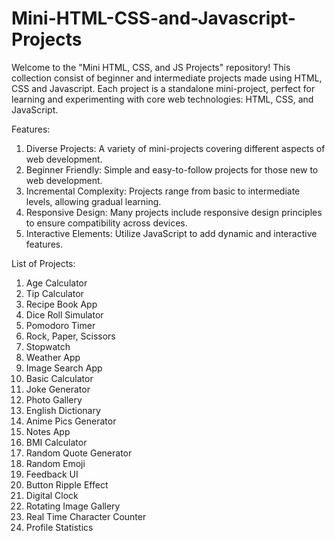 # Mini-HTML-CSS-and-Javascript-Projects
Welcome to the "Mini HTML, CSS, and JS Projects" repository!
This collection consist of beginner and intermediate projects made using HTML, CSS and Javascript. Each project is a standalone mini-project, perfect for learning and experimenting with core web technologies: HTML, CSS, and JavaScript.

Features:
1. Diverse Projects: A variety of mini-projects covering different aspects of web development.
2. Beginner Friendly: Simple and easy-to-follow projects for those new to web development.
3. Incremental Complexity: Projects range from basic to intermediate levels, allowing gradual learning.
4. Responsive Design: Many projects include responsive design principles to ensure compatibility across devices.
5. Interactive Elements: Utilize JavaScript to add dynamic and interactive features.

List of Projects:
1. Age Calculator
2. Tip Calculator
3. Recipe Book App
4. Dice Roll Simulator
5. Pomodoro Timer
6. Rock, Paper, Scissors
7. Stopwatch
8. Weather App
9. Image Search App
10. Basic Calculator
11. Joke Generator
12. Photo Gallery
13. English Dictionary
14. Anime Pics Generator
15. Notes App
16. BMI Calculator
17. Random Quote Generator
18. Random Emoji
19. Feedback UI
20. Button Ripple Effect
21. Digital Clock
22. Rotating Image Gallery
23. Real Time Character Counter
24. Profile Statistics
